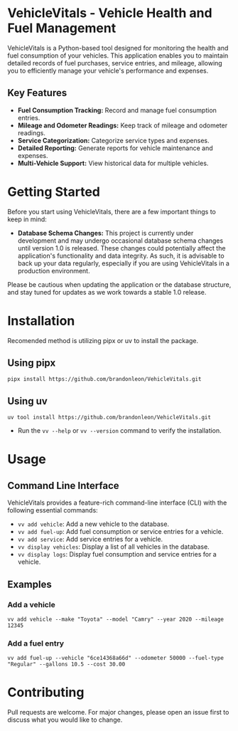 # VehicleVitals - Vehicle Health and Fuel Management

VehicleVitals is a Python-based tool designed for monitoring the health and fuel consumption of your vehicles. This application enables you to maintain detailed records of fuel purchases, service entries, and mileage, allowing you to efficiently manage your vehicle's performance and expenses.

## Key Features

- **Fuel Consumption Tracking:** Record and manage fuel consumption entries.
- **Mileage and Odometer Readings:** Keep track of mileage and odometer readings.
- **Service Categorization:** Categorize service types and expenses.
- **Detailed Reporting:** Generate reports for vehicle maintenance and expenses.
- **Multi-Vehicle Support:** View historical data for multiple vehicles.

# Getting Started

Before you start using VehicleVitals, there are a few important things to keep in mind:

- **Database Schema Changes:** This project is currently under development and may undergo occasional database schema changes until version 1.0 is released. These changes could potentially affect the application's functionality and data integrity. As such, it is advisable to back up your data regularly, especially if you are using VehicleVitals in a production environment.

Please be cautious when updating the application or the database structure, and stay tuned for updates as we work towards a stable 1.0 release.

# Installation
Recomended method is utilizing pipx or uv to install the package.

## Using pipx
```
pipx install https://github.com/brandonleon/VehicleVitals.git
```

## Using uv
```
uv tool install https://github.com/brandonleon/VehicleVitals.git
```

- Run the ```vv --help``` or ```vv --version``` command to verify the installation.

# Usage
## Command Line Interface
VehicleVitals provides a feature-rich command-line interface (CLI) with the following essential commands:
- ```vv add vehicle```: Add a new vehicle to the database.
- ```vv add fuel-up```: Add fuel consumption or service entries for a vehicle.
- ```vv add service```: Add service entries for a vehicle.
- ```vv display vehicles```: Display a list of all vehicles in the database.
- ```vv display logs```: Display fuel consumption and service entries for a vehicle.

## Examples

### Add a vehicle
```vv add vehicle --make "Toyota" --model "Camry" --year 2020 --mileage 12345```

### Add a fuel entry
```vv add fuel-up --vehicle "6ce14368a66d" --odometer 50000 --fuel-type "Regular" --gallons 10.5 --cost 30.00```

# Contributing
Pull requests are welcome. For major changes, please open an issue first to discuss what you would like to change.
